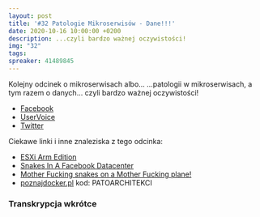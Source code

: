 ```yaml
---
layout: post
title: '#32 Patologie Mikroserwisów - Dane!!!'
date: 2020-10-16 10:00:00 +0200
description: ...czyli bardzo ważnej oczywistości!
img: "32"
tags:
spreaker: 41489845
---
```

Kolejny odcinek o mikroserwisach albo… …patologii w mikroserwisach, a tym razem o danych... czyli bardzo ważnej oczywistości!

- [Facebook](https://www.facebook.com/patoarchitekci/)
- [UserVoice](https://github.com/patoarchitekci/uservoice/issues)
- [Twitter](https://twitter.com/patoarchitekci)

Ciekawe linki i inne znaleziska z tego odcinka:

- [ESXi Arm Edition](https://flings.vmware.com/esxi-arm-edition#video)
- [Snakes In A Facebook Datacenter](http://highscalability.com/blog/2020/9/22/snakes-in-a-facebook-datacenter.html)
- [Mother Fucking snakes on a Mother Fucking plane!](https://www.youtube.com/watch?v=PZ2QFmJ7h0A&ab_channel=CaptainwiggIes)
- [poznajdocker.pl](https://poznajdocker.pl/) kod: PATOARCHITEKCI

### Transkrypcja wkrótce
